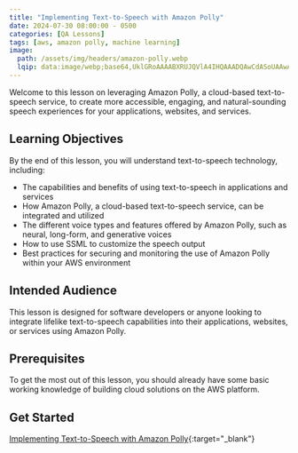 ```yaml
---
title: "Implementing Text-to-Speech with Amazon Polly"
date: 2024-07-30 08:00:00 - 0500
categories: [QA Lessons]
tags: [aws, amazon polly, machine learning]
image: 
  path: /assets/img/headers/amazon-polly.webp
  lqip: data:image/webp;base64,UklGRoAAAABXRUJQVlA4IHQAAADQAwCdASoUAAwAPzmGulOvKSWisAgB4CcJbACdAB6HufyatpDGvoAA/pDeXF6Fb10nM0fpBDmkrLKcBhEw59v8kQLMD8xWZolUtyiDmQH6aCldSWAtJproBBid/tKkaevz5UX0JW/jCvX2N7g9kA+IfXKwAA==
---
```


Welcome to this lesson on leveraging Amazon Polly, a cloud-based text-to-speech service, to create more accessible, engaging, and natural-sounding speech experiences for your applications, websites, and services. 

## Learning Objectives
By the end of this lesson, you will understand text-to-speech technology, including: 
- The capabilities and benefits of using text-to-speech in applications and services 
- How Amazon Polly, a cloud-based text-to-speech service, can be integrated and utilized 
- The different voice types and features offered by Amazon Polly, such as neural, long-form, and generative voices 
- How to use SSML to customize the speech output 
- Best practices for securing and monitoring the use of Amazon Polly within your AWS environment 

## Intended Audience
This lesson is designed for software developers or anyone looking to integrate lifelike text-to-speech capabilities into their applications, websites, or services using Amazon Polly. 

## Prerequisites
To get the most out of this lesson, you should already have some basic working knowledge of building cloud solutions on the AWS platform.

## Get Started
[Implementing Text-to-Speech with Amazon Polly](https://platform.qa.com/course/implementing-text-to-speech-with-amazon-polly/introduction-25072024173903/){:target="_blank"}
